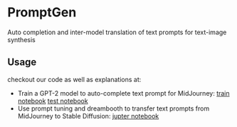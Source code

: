 # PromptGen
Auto completion and inter-model translation of text prompts for text-image synthesis

## Usage

checkout our code as well as explanations at: 

- Train a GPT-2 model to auto-complete text prompt for MidJourney: [train notebook](autocomplete_train.ipynb) [test notebook](autocomplete_test.ipynb)
- Use prompt tuning and dreambooth to transfer text prompts from MidJourney to Stable Diffusion: [jupter notebook](prompt_translate.ipynb)


